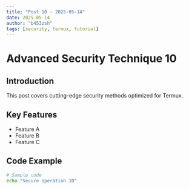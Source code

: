 ```yaml
---
title: "Post 10 - 2025-05-14"
date: 2025-05-14
author: "b453zsh"
tags: [security, termux, tutorial]
---
```


# Advanced Security Technique 10

## Introduction
This post covers cutting-edge security methods optimized for Termux.

## Key Features
- Feature A
- Feature B
- Feature C

## Code Example
```bash
# Sample code
echo "Secure operation 10"
```
